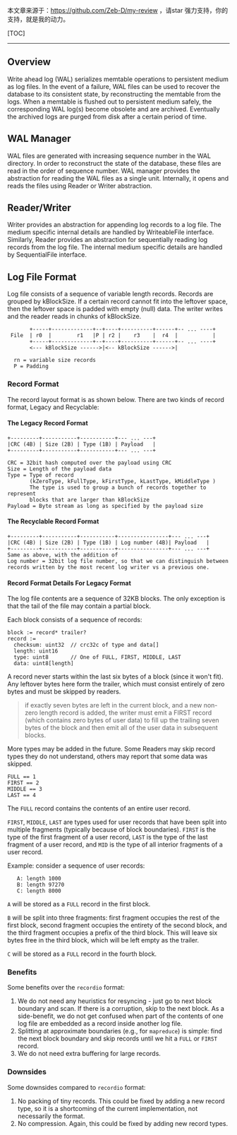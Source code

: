 本文章来源于：<https://github.com/Zeb-D/my-review> ，请star 强力支持，你的支持，就是我的动力。

[TOC]

------



## Overview

Write ahead log (WAL) serializes memtable operations to persistent medium as log files. In the event of a failure, WAL files can be used to recover the database to its consistent state, by reconstructing the memtable from the logs. When a memtable is flushed out to persistent medium safely, the corresponding WAL log(s) become obsolete and are archived. Eventually the archived logs are purged from disk after a certain period of time.

## WAL Manager

WAL files are generated with increasing sequence number in the WAL directory. In order to reconstruct the state of the database, these files are read in the order of sequence number. WAL manager provides the abstraction for reading the WAL files as a single unit. Internally, it opens and reads the files using Reader or Writer abstraction.

## Reader/Writer

Writer provides an abstraction for appending log records to a log file. The medium specific internal details are handled by WriteableFile interface. Similarly, Reader provides an abstraction for sequentially reading log records from the log file. The internal medium specific details are handled by SequentialFile interface.

## Log File Format

Log file consists of a sequence of variable length records. Records are grouped by kBlockSize. If a certain record cannot fit into the leftover space, then the leftover space is padded with empty (null) data. The writer writes and the reader reads in chunks of kBlockSize.

```
       +-----+-------------+--+----+----------+------+-- ... ----+
 File  | r0  |        r1   |P | r2 |    r3    |  r4  |           |
       +-----+-------------+--+----+----------+------+-- ... ----+
       <--- kBlockSize ------>|<-- kBlockSize ------>|

  rn = variable size records
  P = Padding
```

### Record Format

The record layout format is as shown below. There are two kinds of record format, Legacy and Recyclable:

#### The Legacy Record Format
```
+---------+-----------+-----------+--- ... ---+
|CRC (4B) | Size (2B) | Type (1B) | Payload   |
+---------+-----------+-----------+--- ... ---+

CRC = 32bit hash computed over the payload using CRC
Size = Length of the payload data
Type = Type of record
       (kZeroType, kFullType, kFirstType, kLastType, kMiddleType )
       The type is used to group a bunch of records together to represent
       blocks that are larger than kBlockSize
Payload = Byte stream as long as specified by the payload size
```

#### The Recyclable Record Format

```
+---------+-----------+-----------+----------------+--- ... ---+
|CRC (4B) | Size (2B) | Type (1B) | Log number (4B)| Payload   |
+---------+-----------+-----------+----------------+--- ... ---+
Same as above, with the addition of
Log number = 32bit log file number, so that we can distinguish between
records written by the most recent log writer vs a previous one.
```

#### Record Format Details For Legacy Format

The log file contents are a sequence of 32KB blocks.  The only exception is that the tail of the file may contain a partial block.


Each block consists of a sequence of records:

```
block := record* trailer?
record :=
  checksum: uint32	// crc32c of type and data[]
  length: uint16
  type: uint8		// One of FULL, FIRST, MIDDLE, LAST 
  data: uint8[length]
```

A record never starts within the last six bytes of a block (since it won't fit).  Any leftover bytes here form the trailer, which must consist entirely of zero bytes and must be skipped by readers.

> if exactly seven bytes are left in the current block, and a new non-zero length record is added, the writer must emit a FIRST record (which contains zero bytes of user data) to fill up the trailing seven bytes of the block and then emit all of the user data in subsequent blocks.




More types may be added in the future.  Some Readers may skip record types they do not understand, others may report that some data was skipped.

```
FULL == 1
FIRST == 2
MIDDLE == 3
LAST == 4
```

The `FULL` record contains the contents of an entire user record.

`FIRST`, `MIDDLE`, `LAST` are types used for user records that have been
split into multiple fragments (typically because of block boundaries).
`FIRST` is the type of the first fragment of a user record, `LAST` is the
type of the last fragment of a user record, and `MID` is the type of all
interior fragments of a user record.

Example: consider a sequence of user records:

```
   A: length 1000
   B: length 97270
   C: length 8000
```

`A` will be stored as a `FULL` record in the first block.

`B` will be split into three fragments: first fragment occupies the rest of the first block, second fragment occupies the entirety of the second block, and the third fragment occupies a prefix of the third block.  This will leave six bytes free in the third block, which will be left empty as the trailer.

`C` will be stored as a `FULL` record in the fourth block.

### Benefits

Some benefits over the `recordio` format:

1. We do not need any heuristics for resyncing - just go to next block boundary and scan.  If there is a corruption, skip to the next block.  As a side-benefit, we do not get confused when part of the contents of one log file are embedded as a record inside another log file.
1. Splitting at approximate boundaries (e.g., for `mapreduce`) is simple: find the next block boundary and skip records until we hit a `FULL` or `FIRST` record.
1. We do not need extra buffering for large records.

### Downsides

Some downsides compared to `recordio` format:

1. No packing of tiny records.  This could be fixed by adding a new record type, so it is a shortcoming of the current implementation, not necessarily the format.
1. No compression.  Again, this could be fixed by adding new record types.